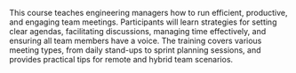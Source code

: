 This course teaches engineering managers how to run efficient, productive, and engaging team meetings. Participants will learn strategies for setting clear agendas, facilitating discussions, managing time effectively, and ensuring all team members have a voice. The training covers various meeting types, from daily stand-ups to sprint planning sessions, and provides practical tips for remote and hybrid team scenarios.